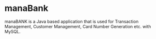 # manaBank
manaBANK is a Java based application that is used for Transaction Management, Customer Management, Card Number Generation etc. with MySQL.
